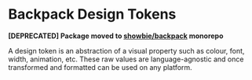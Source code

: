 # Backpack Design Tokens

**[DEPRECATED] Package moved to [showbie/backpack](https://github.com/showbie/backpack) monorepo**

A design token is an abstraction of a visual property such as colour, font, width, animation, etc. These raw values are language-agnostic and once transformed and formatted can be used on any platform.
